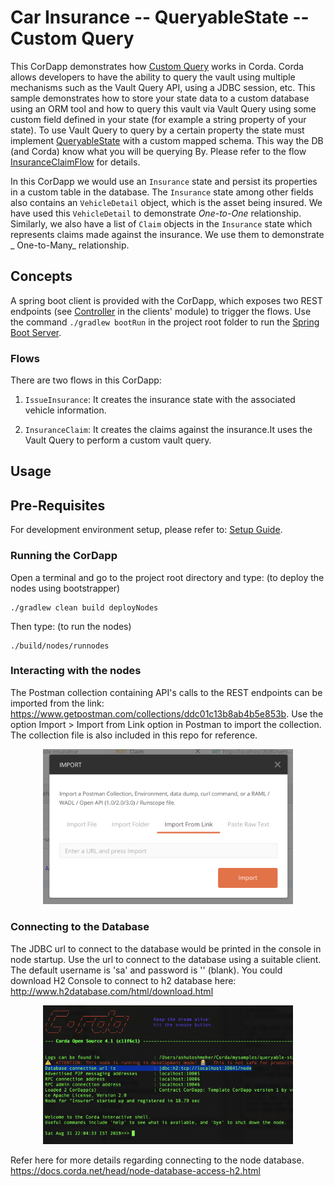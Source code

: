 # Car Insurance -- QueryableState -- Custom Query

This CorDapp demonstrates how [Custom Query](https://docs.r3.com/en/platform/corda/4.10/community/api-vault-query.html)
works in Corda. Corda allows developers to have the ability to query the vault using multiple mechanisms such as the
Vault Query API, using a JDBC session, etc. This sample demonstrates how to store your state data to a custom database
using an ORM tool and how to query this vault via Vault Query using some custom field defined in your state (for example
a string property of your state). To use Vault Query to query by a certain property the state must implement
[QueryableState](https://docs.r3.com/en/platform/corda/4.10/community/api-states.html#the-queryablestate-and-schedulablestate-interfaces) with a custom mapped schema. This way the DB (and Corda) know what you will be querying By. Please
refer to the flow [InsuranceClaimFlow](./workflows/src/main/java/net/corda/samples/carinsurance/flows/InsuranceClaimFlow.java) for details.

In this CorDapp we would use an `Insurance` state and persist its properties in a custom table in the database.
The `Insurance` state among other fields also contains an `VehicleDetail` object, which is the asset being insured. We
have used this `VehicleDetail` to demonstrate _One-to-One_ relationship. Similarly, we also have a list of `Claim`
objects in the `Insurance` state which represents claims made against the insurance. We use them to demonstrate _
One-to-Many_ relationship.

## Concepts

A spring boot client is provided with the CorDapp, which exposes two REST endpoints
(see [Controller](./clients/src/main/java/net/corda/samples/carinsurance/webserver/Controller.java) in the clients' module) to trigger the flows. Use the command `./gradlew bootRun` in the project root
folder to run the [Spring Boot Server](https://spring.io/projects/spring-boot#overview).

### Flows

There are two flows in this CorDapp:

1. `IssueInsurance`: It creates the insurance state with the associated vehicle information.

2. `InsuranceClaim`: It creates the claims against the insurance.It uses the Vault Query to perform a custom vault query.

## Usage

## Pre-Requisites

For development environment setup, please refer to: [Setup Guide](https://docs.r3.com/en/platform/corda/4.10/community/getting-set-up.html).

### Running the CorDapp

Open a terminal and go to the project root directory and type: (to deploy the nodes using bootstrapper)

```
./gradlew clean build deployNodes
```

Then type: (to run the nodes)

```
./build/nodes/runnodes
```

### Interacting with the nodes

The Postman collection containing API's calls to the REST endpoints can be imported from the
link: https://www.getpostman.com/collections/ddc01c13b8ab4b5e853b. Use the option Import > Import from Link option in
Postman to import the collection. The collection file is also included in this repo for reference.

<p align="center">
<img src="./clients/src/main/resources/static/Postman_screenshot.png" alt="Postman Import Collection" width="400">
</p>

### Connecting to the Database

The JDBC url to connect to the database would be printed in the console in node startup. Use the url to connect to the
database using a suitable client. The default username is 'sa' and password is '' (blank). You could download H2 Console
to connect to h2 database here:
http://www.h2database.com/html/download.html

<p align="center">
  <img src="./clients/src/main/resources/static/JDBC-url.png" alt="Database URL" width="400">
</p>

Refer here for more details regarding connecting to the node database.
https://docs.corda.net/head/node-database-access-h2.html
